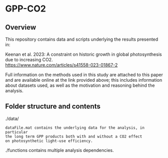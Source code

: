 # GPP-CO2
## Overview
This repository contains data and scripts underlying the results presented in:

Keenan et al. 2023: A constraint on historic growth in global photosynthesis due to increasing CO2.  
https://www.nature.com/articles/s41558-023-01867-2

Full information on the methods used in this study are attached to this paper and are available
online at the link provided above; this includes information about datasets used, as well as the motivation and reasoning
behind the analysis.


## Folder structure and contents
 ./data/
 
 	dataFile.mat contains the underlying data for the analysis, in particular 
 	the long term GPP products both with and without a CO2 effect 
 	on photosynthetic light-use efficiency. 

./functions contains multiple analysis dependencies.


